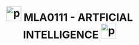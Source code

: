 <strong>
  
  <h1  align="center">
    <img src="https://cdn.jsdelivr.net/gh/devicons/devicon/icons/python/python-original.svg" height="40" alt="python logo"  />
      MLA0111 - ARTFICIAL INTELLIGENCE
    <img src="https://cdn.jsdelivr.net/gh/devicons/devicon/icons/python/python-original.svg" height="40" alt="python logo"  />
  </h1>
</strong>